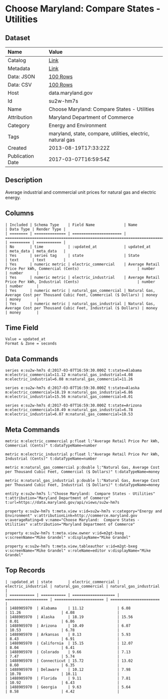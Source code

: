 # Choose Maryland: Compare States - Utilities

## Dataset

| Name | Value |
| :--- | :---- |
| Catalog | [Link](https://catalog.data.gov/dataset/choose-maryland-compare-states-utilities) |
| Metadata | [Link](https://data.maryland.gov/api/views/su2w-hm7s) |
| Data: JSON | [100 Rows](https://data.maryland.gov/api/views/su2w-hm7s/rows.json?max_rows=100) |
| Data: CSV | [100 Rows](https://data.maryland.gov/api/views/su2w-hm7s/rows.csv?max_rows=100) |
| Host | data.maryland.gov |
| Id | su2w-hm7s |
| Name | Choose Maryland: Compare States - Utilities |
| Attribution | Maryland Department of Commerce |
| Category | Energy and Environment |
| Tags | maryland, state, compare, utilities, electric, natural gas |
| Created | 2013-08-19T17:33:22Z |
| Publication Date | 2017-03-07T16:59:54Z |

## Description

Average industrial and commercial unit prices for natural gas and electric energy.

## Columns

```ls
| Included | Schema Type    | Field Name             | Name                                                                      | Data Type | Render Type |
| ======== | ============== | ====================== | ========================================================================= | ========= | =========== |
| No       | time           | :updated_at            | updated_at                                                                | meta_data | meta_data   |
| Yes      | series tag     | state                  | State                                                                     | text      | text        |
| Yes      | numeric metric | electric_commercial    | Average Retail Price Per kWh, Commercial (Cents)                          | number    | number      |
| Yes      | numeric metric | electric_industrial    | Average Retail Price Per kWh, Industrial (Cents)                          | number    | number      |
| Yes      | numeric metric | natural_gas_commercial | Natural Gas, Average Cost per Thousand Cubic Feet, Commercial ($ Dollars) | money     | money       |
| Yes      | numeric metric | natural_gas_industrial | Natural Gas, Average Cost per Thousand Cubic Feet, Industrial ($ Dollars) | money     | money       |
```

## Time Field

```ls
Value = updated_at
Format & Zone = seconds
```

## Data Commands

```ls
series e:su2w-hm7s d:2017-03-07T16:59:30.000Z t:state=Alabama m:electric_commercial=11.12 m:natural_gas_industrial=4.08 m:electric_industrial=6.08 m:natural_gas_commercial=11.26

series e:su2w-hm7s d:2017-03-07T16:59:30.000Z t:state=Alaska m:electric_commercial=18.19 m:natural_gas_industrial=6.86 m:electric_industrial=15.56 m:natural_gas_commercial=8.01

series e:su2w-hm7s d:2017-03-07T16:59:30.000Z t:state=Arizona m:electric_commercial=10.49 m:natural_gas_industrial=6.78 m:electric_industrial=6.07 m:natural_gas_commercial=10.53
```

## Meta Commands

```ls
metric m:electric_commercial p:float l:"Average Retail Price Per kWh, Commercial (Cents)" t:dataTypeName=number

metric m:electric_industrial p:float l:"Average Retail Price Per kWh, Industrial (Cents)" t:dataTypeName=number

metric m:natural_gas_commercial p:double l:"Natural Gas, Average Cost per Thousand Cubic Feet, Commercial ($ Dollars)" t:dataTypeName=money

metric m:natural_gas_industrial p:double l:"Natural Gas, Average Cost per Thousand Cubic Feet, Industrial ($ Dollars)" t:dataTypeName=money

entity e:su2w-hm7s l:"Choose Maryland:  Compare States - Utilities" t:attribution="Maryland Department of Commerce" t:url=https://data.maryland.gov/api/views/su2w-hm7s

property e:su2w-hm7s t:meta.view v:id=su2w-hm7s v:category="Energy and Environment" v:attributionLink=http://commerce.maryland.gov v:averageRating=0 v:name="Choose Maryland:  Compare States - Utilities" v:attribution="Maryland Department of Commerce"

property e:su2w-hm7s t:meta.view.owner v:id=m2gt-bxeg v:screenName="Mike Grandel" v:displayName="Mike Grandel"

property e:su2w-hm7s t:meta.view.tableauthor v:id=m2gt-bxeg v:screenName="Mike Grandel" v:roleName=editor v:displayName="Mike Grandel"
```

## Top Records

```ls
| :updated_at | state       | electric_commercial | electric_industrial | natural_gas_commercial | natural_gas_industrial | 
| =========== | =========== | =================== | =================== | ====================== | ====================== | 
| 1488905970  | Alabama     | 11.12               | 6.08                | 11.26                  | 4.08                   | 
| 1488905970  | Alaska      | 18.19               | 15.56               | 8.01                   | 6.86                   | 
| 1488905970  | Arizona     | 10.49               | 6.07                | 10.53                  | 6.78                   | 
| 1488905970  | Arkansas    | 8.13                | 5.93                | 8.43                   | 6.91                   | 
| 1488905970  | California  | 15.15               | 12.07               | 8.04                   | 6.41                   | 
| 1488905970  | Colorado    | 9.66                | 7.13                | 7.47                   | 5.74                   | 
| 1488905970  | Connecticut | 15.72               | 13.02               | 8.60                   | 6.35                   | 
| 1488905970  | Delaware    | 10.12               | 7.98                | 10.70                  | 10.11                  | 
| 1488905970  | Florida     | 9.11                | 7.81                | 10.92                  | 6.43                   | 
| 1488905970  | Georgia     | 9.63                | 5.64                | 8.58                   | 4.42                   | 
```